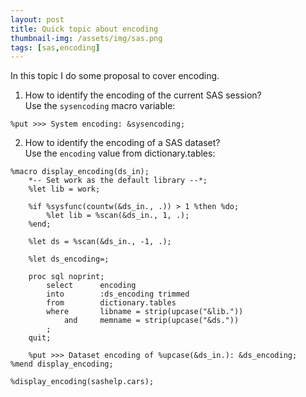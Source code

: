 ```yaml
---
layout: post
title: Quick topic about encoding
thumbnail-img: /assets/img/sas.png
tags: [sas,encoding]
---
```


In this topic I do some proposal to cover encoding.  

1) How to identify the encoding of the current SAS session?  
Use the `sysencoding` macro variable:
```
%put >>> System encoding: &sysencoding;
```

2) How to identify the encoding of a SAS dataset?  
Use the `encoding` value from dictionary.tables:
```
%macro display_encoding(ds_in);
	*-- Set work as the default library --*;
	%let lib = work;

	%if %sysfunc(countw(&ds_in., .)) > 1 %then %do;
		%let lib = %scan(&ds_in., 1, .);
	%end;

	%let ds = %scan(&ds_in., -1, .);

	%let ds_encoding=;

	proc sql noprint;
		select		encoding
		into		:ds_encoding trimmed
		from		dictionary.tables
		where		libname = strip(upcase("&lib."))
			and		memname = strip(upcase("&ds."))
		;
	quit;

	%put >>> Dataset encoding of %upcase(&ds_in.): &ds_encoding;
%mend display_encoding;

%display_encoding(sashelp.cars);
```
